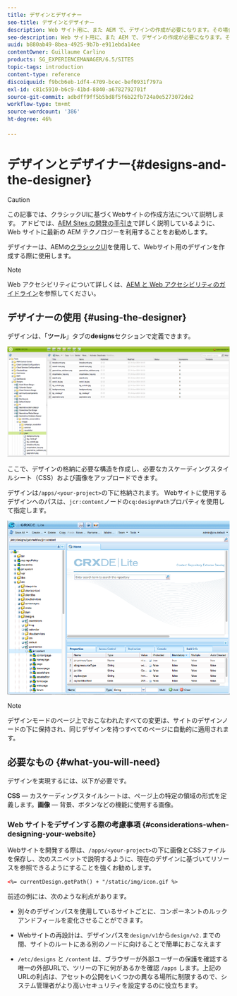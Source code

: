 ```yaml
---
title: デザインとデザイナー
seo-title: デザインとデザイナー
description: Web サイト用に、また AEM で、デザインの作成が必要になります。その場合はデザイナーを使用します
seo-description: Web サイト用に、また AEM で、デザインの作成が必要になります。その場合はデザイナーを使用します
uuid: b880ab49-8bea-4925-9b7b-e911ebda14ee
contentOwner: Guillaume Carlino
products: SG_EXPERIENCEMANAGER/6.5/SITES
topic-tags: introduction
content-type: reference
discoiquuid: f9bcb6eb-1df4-4709-bcec-bef0931f797a
exl-id: c81c5910-b6c9-41bd-8840-a6782792701f
source-git-commit: adbdff9ff5b5bd8f5f6b22fb724a0e5273072de2
workflow-type: tm+mt
source-wordcount: '386'
ht-degree: 46%

---
```


# デザインとデザイナー{#designs-and-the-designer}

>[!CAUTION]
>
>この記事では、クラシックUIに基づくWebサイトの作成方法について説明します。 アドビでは、[AEM Sites の開発の手引き](/help/sites-developing/getting-started.md)で詳しく説明しているように、Web サイトに最新の AEM テクノロジーを利用することをお勧めします。

デザイナーは、AEMの[クラシックUI](/help/release-notes/touch-ui-features-status.md)を使用して、Webサイト用のデザインを作成する際に使用します。

>[!NOTE]
>
>Web アクセシビリティについて詳しくは、[AEM と Web アクセシビリティのガイドライン](/help/managing/web-accessibility.md)を参照してください。

## デザイナーの使用  {#using-the-designer}

デザインは、「**ツール**」タブの&#x200B;**designs**&#x200B;セクションで定義できます。

![screen_shot_2012-02-01at30237pm](assets/screen_shot_2012-02-01at30237pm.png)

ここで、デザインの格納に必要な構造を作成し、必要なカスケーディングスタイルシート（CSS）および画像をアップロードできます。

デザインは`/apps/<your-project>`の下に格納されます。 Webサイトに使用するデザインへのパスは、`jcr:content`ノードの`cq:designPath`プロパティを使用して指定します。

![chlimage_1-74](assets/chlimage_1-74a.png)

>[!NOTE]
>
>デザインモードのページ上でおこなわれたすべての変更は、サイトのデザインノードの下に保持され、同じデザインを持つすべてのページに自動的に適用されます。

## 必要なもの  {#what-you-will-need}

デザインを実現するには、以下が必要です。

**CSS**  — カスケーディングスタイルシートは、ページ上の特定の領域の形式を定義します。**画像**  — 背景、ボタンなどの機能に使用する画像。

### Web サイトをデザインする際の考慮事項 {#considerations-when-designing-your-website}

Webサイトを開発する際は、`/apps/<your-project>`の下に画像とCSSファイルを保存し、次のスニペットで説明するように、現在のデザインに基づいてリソースを参照できるようにすることを強くお勧めします。

```xml
<%= currentDesign.getPath() + "/static/img/icon.gif %>
```

前述の例には、次のような利点があります。

* 別々のデザインパスを使用しているサイトごとに、コンポーネントのルックアンドフィールを変化させることができます。
* Webサイトの再設計は、デザインパスを`design/v1`から`design/v2.`までの間、サイトのルートにある別のノードに向けることで簡単におこなえます

* `/etc/designs` と `/content` は、ブラウザーが外部ユーザーの保護を確認する唯一の外部URLで、ツリーの下に何があるかを確認 `/apps` します。上記のURLの利点は、アセットの公開をいくつかの異なる場所に制限するので、システム管理者がより高いセキュリティを設定するのに役立ちます。
